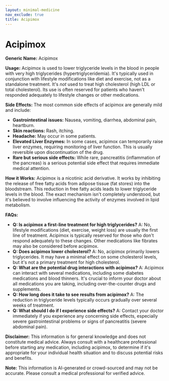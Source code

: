 ```yaml
---
layout: minimal-medicine
nav_exclude: true
title: Acipimox
---
```


# Acipimox

**Generic Name:** Acipimox

**Usage:** Acipimox is used to lower triglyceride levels in the blood in people with very high triglycerides (hypertriglyceridemia).  It's typically used in conjunction with lifestyle modifications like diet and exercise, not as a standalone treatment.  It's *not* used to treat high cholesterol (high LDL or total cholesterol).  Its use is often reserved for patients who haven't responded adequately to lifestyle changes or other medications.

**Side Effects:**  The most common side effects of acipimox are generally mild and include:

* **Gastrointestinal issues:** Nausea, vomiting, diarrhea, abdominal pain, heartburn.
* **Skin reactions:** Rash, itching.
* **Headache:**  May occur in some patients.
* **Elevated Liver Enzymes:**  In some cases, acipimox can temporarily raise liver enzymes, requiring monitoring of liver function.  This is usually reversible upon discontinuation of the drug.
* **Rare but serious side effects:**  While rare, pancreatitis (inflammation of the pancreas) is a serious potential side effect that requires immediate medical attention.

**How it Works:** Acipimox is a nicotinic acid derivative.  It works by inhibiting the release of free fatty acids from adipose tissue (fat stores) into the bloodstream. This reduction in free fatty acids leads to lower triglyceride levels in the blood. The exact mechanism isn't completely understood, but it's believed to involve influencing the activity of enzymes involved in lipid metabolism.

**FAQs:**

* **Q: Is acipimox a first-line treatment for high triglycerides?** A: No, lifestyle modifications (diet, exercise, weight loss) are usually the first line of treatment. Acipimox is typically reserved for those who don't respond adequately to these changes.  Other medications like fibrates may also be considered before acipimox.
* **Q: Does acipimox lower cholesterol?** A: No, acipimox primarily lowers triglycerides. It may have a minimal effect on some cholesterol levels, but it's not a primary treatment for high cholesterol.
* **Q: What are the potential drug interactions with acipimox?** A:  Acipimox can interact with several medications, including some diabetes medications and blood thinners.  It's crucial to inform your doctor about all medications you are taking, including over-the-counter drugs and supplements.
* **Q: How long does it take to see results from acipimox?** A:  The reduction in triglyceride levels typically occurs gradually over several weeks of treatment.
* **Q:  What should I do if I experience side effects?** A:  Contact your doctor immediately if you experience any concerning side effects, especially severe gastrointestinal problems or signs of pancreatitis (severe abdominal pain).


**Disclaimer:** This information is for general knowledge and does not constitute medical advice.  Always consult with a healthcare professional before starting any medication, including acipimox, to determine if it's appropriate for your individual health situation and to discuss potential risks and benefits.


**Note:** This information is AI-generated or crowd-sourced and may not be accurate. Please consult a medical professional for verified advice.